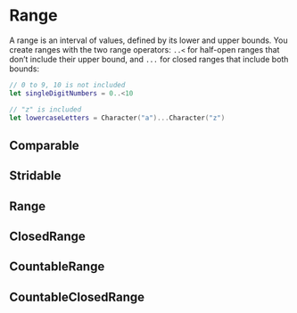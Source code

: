 

# Range
A range is an interval of values, defined by its lower and upper bounds. You create ranges with the two range operators: `..<` for half-open ranges that don’t include their upper bound, and `...` for closed ranges that include both bounds:

```swift
// 0 to 9, 10 is not included
let singleDigitNumbers = 0..<10

// "z" is included
let lowercaseLetters = Character("a")...Character("z")
```

## Comparable

## Stridable

## Range

## ClosedRange

## CountableRange

## CountableClosedRange
